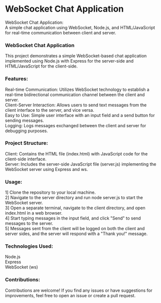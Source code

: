 # WebSocket Chat Application
WebSocket Chat Application: <br>
A simple chat application using WebSocket, Node.js, and HTML/JavaScript for real-time communication between client and server.<br>
### WebSocket Chat Application
This project demonstrates a simple WebSocket-based chat application implemented using Node.js with Express for the server-side and HTML/JavaScript for the client-side.

### Features:
Real-time Communication: Utilizes WebSocket technology to establish a real-time bidirectional communication channel between the client and server.<br>
Client-Server Interaction: Allows users to send text messages from the client interface to the server, and vice versa.<br>
Easy to Use: Simple user interface with an input field and a send button for sending messages.<br>
Logging: Logs messages exchanged between the client and server for debugging purposes.

### Project Structure:
Client: Contains the HTML file (index.html) with JavaScript code for the client-side interface.
<br>
Server: Includes the server-side JavaScript file (server.js) implementing the WebSocket server using Express and ws.

### Usage:
1] Clone the repository to your local machine.<br>
2] Navigate to the server directory and run node server.js to start the WebSocket server.<br>
3] Open a separate terminal, navigate to the client directory, and open index.html in a web browser.<br>
4] Start typing messages in the input field, and click "Send" to send messages to the server.<br>
5] Messages sent from the client will be logged on both the client and server sides, and the server will respond with a "Thank you!" message.

### Technologies Used:
Node.js<br>
Express<br>
WebSocket (ws)

### Contributions:
Contributions are welcome! If you find any issues or have suggestions for improvements, feel free to open an issue or create a pull request.


